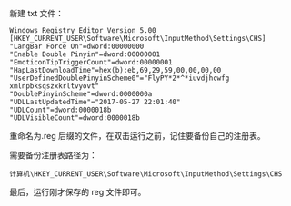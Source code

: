 新建 txt 文件：
```
Windows Registry Editor Version 5.00
[HKEY_CURRENT_USER\Software\Microsoft\InputMethod\Settings\CHS]
"LangBar Force On"=dword:00000000
"Enable Double Pinyin"=dword:00000001
"EmoticonTipTriggerCount"=dword:00000001
"HapLastDownloadTime"=hex(b):eb,69,29,59,00,00,00,00
"UserDefinedDoublePinyinScheme0"="FlyPY*2*^*iuvdjhcwfg xmlnpbksqszxkrltvyovt"
"DoublePinyinScheme"=dword:0000000a
"UDLLastUpdatedTime"="2017-05-27 22:01:40"
"UDLCount"=dword:0000018b
"UDLVisibleCount"=dword:0000018b
```
重命名为.reg 后缀的文件，在双击运行之前，记住要备份自己的注册表。

需要备份注册表路径为：
```
计算机\HKEY_CURRENT_USER\Software\Microsoft\InputMethod\Settings\CHS
```
最后，运行刚才保存的 reg 文件即可。

